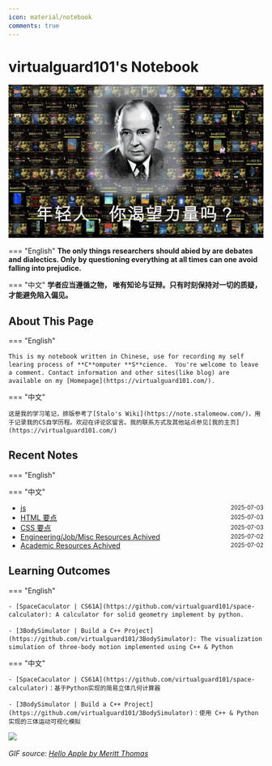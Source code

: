 ```yaml
---
icon: material/notebook
comments: true
---
```


# virtualguard101's Notebook

![](../assets/images/index-power.jpg)

=== "English"
    **The only things researchers should abied by are debates and dialectics. Only by questioning everything at all times can one avoid falling into prejudice.**  

=== "中文"
    **学者应当遵循之物， 唯有知论与证辩。只有时刻保持对一切的质疑，才能避免陷入偏见。**

## About This Page 

=== "English"

    This is my notebook written in Chinese, use for recording my self learing process of **C**omputer **S**cience.  You're welcome to leave a comment. Contact information and other sites(like blog) are available on my [Homepage](https://virtualguard101.com/).

=== "中文"

    这是我的学习笔记，排版参考了[Stalo's Wiki](https://note.stalomeow.com/)，用于记录我的CS自学历程。欢迎在评论区留言。我的联系方式及其他站点参见[我的主页](https://virtualguard101.com/)


## Recent Notes 

=== "English"

=== "中文"

<!-- recent_notes_start -->
<ul>
<li><div style="display:flex; justify-content:space-between; align-items:center;"><a href="Programming Language/javascript/base/js/">js</a><span style="font-size:0.8em;">2025-07-03</span></div></li>
<li><div style="display:flex; justify-content:space-between; align-items:center;"><a href="web-dev/html/">HTML 要点</a><span style="font-size:0.8em;">2025-07-03</span></div></li>
<li><div style="display:flex; justify-content:space-between; align-items:center;"><a href="web-dev/css/">CSS 要点</a><span style="font-size:0.8em;">2025-07-03</span></div></li>
<li><div style="display:flex; justify-content:space-between; align-items:center;"><a href="Misc/resources/engineering/">Engineering/Job/Misc Resources Achived</a><span style="font-size:0.8em;">2025-07-02</span></div></li>
<li><div style="display:flex; justify-content:space-between; align-items:center;"><a href="Misc/resources/academic/">Academic Resources Achived</a><span style="font-size:0.8em;">2025-07-02</span></div></li>
</ul>
<!-- recent_notes_end -->


## Learning Outcomes

=== "English"

    - [SpaceCaculator | CS61A](https://github.com/virtualguard101/space-calculator): A calculator for solid geometry implement by python.

    - [3BodySimulator | Build a C++ Project](https://github.com/virtualguard101/3BodySimulator): The visualization simulation of three-body motion implemented using C++ & Python

=== "中文"

    - [SpaceCaculator | CS61A](https://github.com/virtualguard101/space-calculator)：基于Python实现的简易立体几何计算器

    - [3BodySimulator | Build a C++ Project](https://github.com/virtualguard101/3BodySimulator)：使用 C++ & Python 实现的三体运动可视化模拟


![](https://butterblock233.github.io/posts/images/Hello.gif)

*GIF source: [Hello Apple by Meritt Thomas](https://dribbble.com/shots/17347386-Hello-Apple)*
